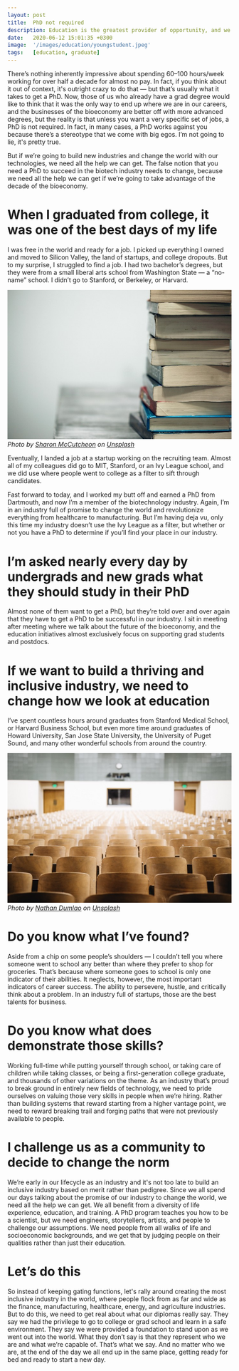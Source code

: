 ```yaml
---
layout: post
title:  PhD not required
description: Education is the greatest provider of opportunity, and we need to stop using it as a filter. If we do, business will flourish more than ever.
date:   2020-06-12 15:01:35 +0300
image:  '/images/education/youngstudent.jpeg'
tags:   [education, graduate]
---
```


There’s nothing inherently impressive about spending 60–100 hours/week working for over half a decade for almost no pay. In fact, if you think about it out of context, it's outright crazy to do that — but that’s usually what it takes to get a PhD. Now, those of us who already have a grad degree would like to think that it was the only way to end up where we are in our careers, and the businesses of the bioeconomy are better off with more advanced degrees, but the reality is that unless you want a very specific set of jobs, a PhD is not required. In fact, in many cases, a PhD works against you because there’s a stereotype that we come with big egos. I’m not going to lie, it's pretty true.

But if we’re going to build new industries and change the world with our technologies, we need all the help we can get. The false notion that you need a PhD to succeed in the biotech industry needs to change, because we need all the help we can get if we’re going to take advantage of the decade of the bioeconomy.

# When I graduated from college, it was one of the best days of my life
I was free in the world and ready for a job. I picked up everything I owned and moved to Silicon Valley, the land of startups, and college dropouts. But to my surprise, I struggled to find a job. I had two bachelor’s degrees, but they were from a small liberal arts school from Washington State — a “no-name” school. I didn’t go to Stanford, or Berkeley, or Harvard.

<div class="gallery-box">
  <div class="gallery">
    <img src="/images/education/books.jpeg" loading="lazy" alt="Car">
  </div>
  <em>Photo by <a href="https://unsplash.com/@sharonmccutcheon" target="_blank">Sharon McCutcheon</a> on <a href="https://unsplash.com/" target="_blank">Unsplash</a></em>
</div>

Eventually, I landed a job at a startup working on the recruiting team. Almost all of my colleagues did go to MIT, Stanford, or an Ivy League school, and we did use where people went to college as a filter to sift through candidates.

Fast forward to today, and I worked my butt off and earned a PhD from Dartmouth, and now I’m a member of the biotechnology industry. Again, I’m in an industry full of promise to change the world and revolutionize everything from healthcare to manufacturing. But I’m having deja vu, only this time my industry doesn’t use the Ivy League as a filter, but whether or not you have a PhD to determine if you’ll find your place in our industry.

# I’m asked nearly every day by undergrads and new grads what they should study in their PhD
Almost none of them want to get a PhD, but they’re told over and over again that they have to get a PhD to be successful in our industry. I sit in meeting after meeting where we talk about the future of the bioeconomy, and the education initiatives almost exclusively focus on supporting grad students and postdocs.

# If we want to build a thriving and inclusive industry, we need to change how we look at education
I’ve spent countless hours around graduates from Stanford Medical School, or Harvard Business School, but even more time around graduates of Howard University, San Jose State University, the University of Puget Sound, and many other wonderful schools from around the country.

<div class="gallery-box">
  <div class="gallery">
    <img src="/images/education/auditorium.jpeg" loading="lazy" alt="Car">
  </div>
  <em>Photo by <a href="https://unsplash.com/@nate_dumlao" target="_blank">Nathan Dumlao</a> on <a href="https://unsplash.com/" target="_blank">Unsplash</a></em>
</div>

# Do you know what I’ve found?
Aside from a chip on some people’s shoulders — I couldn’t tell you where someone went to school any better than where they prefer to shop for groceries. That’s because where someone goes to school is only one indicator of their abilities. It neglects, however, the most important indicators of career success. The ability to persevere, hustle, and critically think about a problem. In an industry full of startups, those are the best talents for business.

# Do you know what does demonstrate those skills?
Working full-time while putting yourself through school, or taking care of children while taking classes, or being a first-generation college graduate, and thousands of other variations on the theme. As an industry that’s proud to break ground in entirely new fields of technology, we need to pride ourselves on valuing those very skills in people when we’re hiring. Rather than building systems that reward starting from a higher vantage point, we need to reward breaking trail and forging paths that were not previously available to people.

# I challenge us as a community to decide to change the norm
We’re early in our lifecycle as an industry and it's not too late to build an inclusive industry based on merit rather than pedigree. Since we all spend our days talking about the promise of our industry to change the world, we need all the help we can get. We all benefit from a diversity of life experience, education, and training. A PhD program teaches you how to be a scientist, but we need engineers, storytellers, artists, and people to challenge our assumptions. We need people from all walks of life and socioeconomic backgrounds, and we get that by judging people on their qualities rather than just their education.

# Let’s do this
So instead of keeping gating functions, let's rally around creating the most inclusive industry in the world, where people flock from as far and wide as the finance, manufacturing, healthcare, energy, and agriculture industries. But to do this, we need to get real about what our diplomas really say. They say we had the privilege to go to college or grad school and learn in a safe environment. They say we were provided a foundation to stand upon as we went out into the world. What they don’t say is that they represent who we are and what we’re capable of. That’s what we say. And no matter who we are, at the end of the day we all end up in the same place, getting ready for bed and ready to start a new day.
